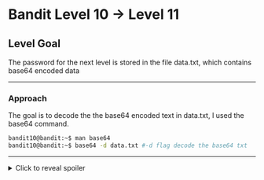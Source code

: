 # Bandit Level 10 → Level 11
## Level Goal
The password for the next level is stored in the file data.txt, which contains base64 encoded data
***
### Approach
The goal is to decode the the base64 encoded text in data.txt, I used the base64 command. 
```bash
bandit10@bandit:~$ man base64
bandit10@bandit:~$ base64 -d data.txt #-d flag decode the base64 txt
```
***
<details>
  <summary>Click to reveal spoiler</summary>
The password is dtR173fZKb0RRsDFSGsg2RWnpNVj3qRr
</details>
